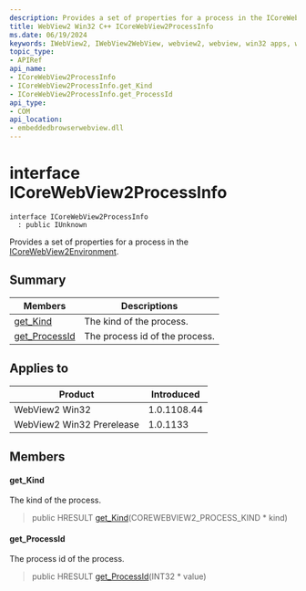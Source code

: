 ```yaml
---
description: Provides a set of properties for a process in the ICoreWebView2Environment.
title: WebView2 Win32 C++ ICoreWebView2ProcessInfo
ms.date: 06/19/2024
keywords: IWebView2, IWebView2WebView, webview2, webview, win32 apps, win32, edge, ICoreWebView2, ICoreWebView2Controller, browser control, edge html, ICoreWebView2ProcessInfo
topic_type: 
- APIRef
api_name:
- ICoreWebView2ProcessInfo
- ICoreWebView2ProcessInfo.get_Kind
- ICoreWebView2ProcessInfo.get_ProcessId
api_type:
- COM
api_location:
- embeddedbrowserwebview.dll
---
```


# interface ICoreWebView2ProcessInfo

```
interface ICoreWebView2ProcessInfo
  : public IUnknown
```

Provides a set of properties for a process in the [ICoreWebView2Environment](icorewebview2environment.md#icorewebview2environment).

## Summary

 Members                        | Descriptions
--------------------------------|---------------------------------------------
[get_Kind](#get_kind) | The kind of the process.
[get_ProcessId](#get_processid) | The process id of the process.

## Applies to

Product                         | Introduced
--------------------------------|---------------------------------------------
WebView2 Win32            |    1.0.1108.44
WebView2 Win32 Prerelease |    1.0.1133

## Members

#### get_Kind

The kind of the process.

> public HRESULT [get_Kind](#get_kind)(COREWEBVIEW2_PROCESS_KIND * kind)

#### get_ProcessId

The process id of the process.

> public HRESULT [get_ProcessId](#get_processid)(INT32 * value)

